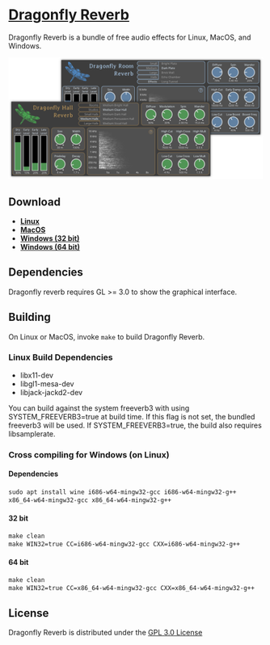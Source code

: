 # [Dragonfly Reverb](https://michaelwillis.github.io/dragonfly-reverb/)
Dragonfly Reverb is a bundle of free audio effects for Linux, MacOS, and Windows. 

![Dragonfly Reverb](collage.png)

## Download

* **[Linux](https://github.com/michaelwillis/dragonfly-reverb/releases/download/3.2.3/DragonflyReverb-Linux-64bit-v3.2.3.tgz)**
* **[MacOS](https://github.com/michaelwillis/dragonfly-reverb/releases/download/3.2.3/DragonflyReverb-MacOS-64bit-v3.2.3.zip)**
* **[Windows (32 bit)](https://github.com/michaelwillis/dragonfly-reverb/releases/download/3.2.3/DragonflyReverb-Windows-32bit-v3.2.3.zip)**
* **[Windows (64 bit)](https://github.com/michaelwillis/dragonfly-reverb/releases/download/3.2.3/DragonflyReverb-Windows-64bit-v3.2.3.zip)**

## Dependencies

Dragonfly reverb requires GL >= 3.0 to show the graphical interface.

## Building

On Linux or MacOS, invoke `make` to build Dragonfly Reverb.

### Linux Build Dependencies

* libx11-dev
* libgl1-mesa-dev
* libjack-jackd2-dev

You can build against the system freeverb3 with using SYSTEM_FREEVERB3=true at build time. If this flag is not set, the bundled freeverb3 will be used. If SYSTEM_FREEVERB3=true, the build also requires libsamplerate.

### Cross compiling for Windows (on Linux)

#### Dependencies 
```
sudo apt install wine i686-w64-mingw32-gcc i686-w64-mingw32-g++ x86_64-w64-mingw32-gcc x86_64-w64-mingw32-g++
```

#### 32 bit
```
make clean
make WIN32=true CC=i686-w64-mingw32-gcc CXX=i686-w64-mingw32-g++
```

#### 64 bit
```
make clean
make WIN32=true CC=x86_64-w64-mingw32-gcc CXX=x86_64-w64-mingw32-g++
```

## License

Dragonfly Reverb is distributed under the [GPL 3.0 License](https://www.gnu.org/licenses/gpl-3.0.en.html)
